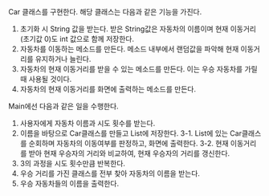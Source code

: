 Car 클래스를 구현한다. 해당 클래스는 다음과 같은 기능을 가진다.
 1. 초기화 시 String 값을 받는다. 받은 String값은 자동차의 이름이며 현재 이동거리(초기값 0)도 int 값으로 함께 저장한다.
 2. 자동차를 이동하는 메소드를 만든다. 메소드 내부에서 랜덤값을 파악해 현재 이동거리를 유지하거나 늘린다.
 3. 자동차의 현재 이동거리를 받을 수 있는 메소드를 만든다. 이는 우승 자동차를 가릴 때 사용될 것이다.
 4. 자동차의 현재 이동거리를 화면에 출력하는 메소드를 만든다.

Main에선 다음과 같은 일을 수행한다.
 1. 사용자에게 자동차 이름과 시도 횟수를 받는다.
 2. 이름을 바탕으로 Car클래스를 만들고 List에 저장한다.
 3-1. List에 있는 Car클래스를 순회하며 자동차의 이동여부를 판정하고, 화면에 출력한다.
 3-2. 현재 이동거리를 받아 현재 우승자의 거리와 비교하여, 현재 우승자의 거리를 갱신한다.
 4. 3의 과정을 시도 횟수만큼 반복한다.
 5. 우승 거리를 가진 클래스를 전부 찾아 자동차의 이름을 받는다.
 6. 우승 자동차들의 이름을 출력한다.

